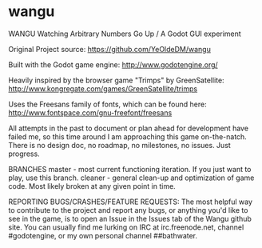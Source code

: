 # wangu
WANGU
Watching Arbitrary Numbers Go Up / A Godot GUI experiment

Original Project source:
https://github.com/YeOldeDM/wangu

Built with the Godot game engine:
http://www.godotengine.org/

Heavily inspired by the browser game "Trimps" by GreenSatellite:
http://www.kongregate.com/games/GreenSatellite/trimps

Uses the Freesans family of fonts, which can be found here:
http://www.fontspace.com/gnu-freefont/freesans


All attempts in the past to document or plan ahead for development have failed me, so this time around I am approaching this game on-the-natch.
There is no design doc, no roadmap, no milestones, no issues. Just progress.

BRANCHES
master - most current functioning iteration. If you just want to play, use this branch.
cleaner - general clean-up and optimization of game code. Most likely broken at any given point in time.

REPORTING BUGS/CRASHES/FEATURE REQUESTS: The most helpful way to contribute to the project and report any bugs, or anything you'd like to see in the game, is to open an Issue in the Issues tab of the Wangu github site.
You can usually find me lurking on IRC at irc.freenode.net, channel #godotengine, or my own personal channel ##bathwater.
